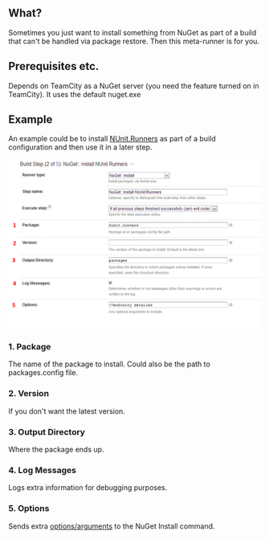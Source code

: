 ## What?
Sometimes you just want to install something from NuGet as part of a build that can't be handled via package restore. Then this meta-runner is for you.

## Prerequisites etc.
Depends on TeamCity as a NuGet server (you need the feature turned on in TeamCity).
It uses the default nuget.exe

## Example
An example could be to install [NUnit.Runners](http://www.nuget.org/packages/NUnit.Runners/) as part of a build configuration and then use it in a later step.

![](images/nuget-install.png)

### 1. Package
The name of the package to install. Could also be the path to packages.config file.

### 2. Version
If you don't want the latest version.

### 3. Output Directory
Where the package ends up.

### 4. Log Messages
Logs extra information for debugging purposes.

### 5. Options
Sends extra [options/arguments](http://docs.nuget.org/docs/reference/command-line-reference#Install_Command_Options) to the NuGet Install command.
